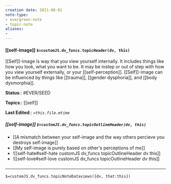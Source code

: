 ```yaml
---
creation date: 2021-08-01
note-type: 
- evergreen-note
- topic-note
aliases:
- 
---
```

 
#### [[self-image]] `$=customJS.dv_funcs.topicHeader(dv, this)`

[[Self]]-image is way that you view yourself internally. It includes things like how you look, what you want to be. It may be instep or out of step with how you view yourself externally, or your [[self-perception]]. [[Self]]-image can be influenced by things like [[trauma]], [[gender dysphoria]], and [[body dysmorphia]].

**Status**:: #EVER/SEED 

**Topics**::  [[self]]

**Last Edited**:: *`=this.file.mtime`*

##### [[self-image]] `$=customJS.dv_funcs.topicOutlineHeader(dv, this)`
- [[A mismatch between your self-image and the way others percieve you destroys self-image]]
- [[My self-image is purely based on other's perceptions of me]]
- ![[self-hate#self-hate customJS dv_funcs topicOutlineHeader dv this]]
- ![[self-love#self-love customJS dv_funcs topicOutlineHeader dv this]]

### <hr class="dataviews"/>

`$=customJS.dv_funcs.topicNoteDataviews({dv, that:this})`


